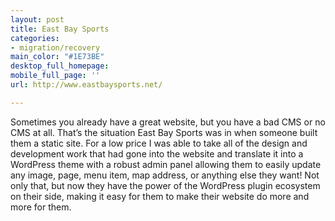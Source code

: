 ```yaml
---
layout: post
title: East Bay Sports
categories:
- migration/recovery
main_color: "#1E73BE"
desktop_full_homepage: 
mobile_full_page: ''
url: http://www.eastbaysports.net/

---
```

Sometimes you already have a great website, but you have a bad CMS or no CMS at all. That’s the situation East Bay Sports was in when someone built them a static site. For a low price I was able to take all of the design and development work that had gone into the website and translate it into a WordPress theme with a robust admin panel allowing them to easily update any image, page, menu item, map address, or anything else they want! Not only that, but now they have the power of the WordPress plugin ecosystem on their side, making it easy for them to make their website do more and more for them.